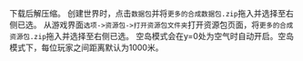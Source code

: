 下载后解压缩。
创建世界时，点击`数据包`并将`更多的合成数据包.zip`拖入并选择至右侧已选。
从游戏界面`选项->资源包->打开资源包文件夹`打开资源包页面，将`更多的合成资源包.zip`拖入并选择至右侧已选。
空岛模式会在y=0处为空气时自动开启。空岛模式下，每位玩家之间距离默认为1000米。
